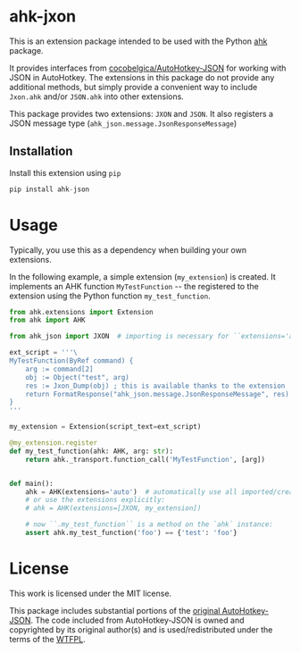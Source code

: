 # ahk-jxon

This is an extension package intended to be used with the Python [ahk](https://github.com/spyoungtech/ahk) package.

It provides interfaces from [cocobelgica/AutoHotkey-JSON](https://github.com/cocobelgica/AutoHotkey-JSON) for
working with JSON in AutoHotkey. The extensions in this package do not provide any additional methods,
but simply provide a convenient way to include `Jxon.ahk` and/or `JSON.ahk` into other extensions.

This package provides two extensions: `JXON` and `JSON`. It also registers a JSON message type (`ahk_json.message.JsonResponseMessage`)

## Installation

Install this extension using `pip`

```python
pip install ahk-json
```

# Usage

Typically, you use this as a dependency when building your own extensions.

In the following example, a simple extension (`my_extension`) is created. It implements an AHK function `MyTestFunction`
-- the registered to the extension using the Python function `my_test_function`.
```python
from ahk.extensions import Extension
from ahk import AHK

from ahk_json import JXON  # importing is necessary for ``extensions='auto'`` to work, even if this is not used

ext_script = '''\
MyTestFunction(ByRef command) {
    arg := command[2]
    obj := Object("test", arg)
    res := Jxon_Dump(obj) ; this is available thanks to the extension
    return FormatResponse("ahk_json.message.JsonResponseMessage", res)
}
'''

my_extension = Extension(script_text=ext_script)

@my_extension.register
def my_test_function(ahk: AHK, arg: str):
    return ahk._transport.function_call('MyTestFunction', [arg])


def main():
    ahk = AHK(extensions='auto')  # automatically use all imported/created extensions
    # or use the extensions explicitly:
    # ahk = AHK(extensions=[JXON, my_extension])

    # now ``.my_test_function`` is a method on the `ahk` instance:
    assert ahk.my_test_function('foo') == {'test': 'foo'}
```


# License

This work is licensed under the MIT license.

This package includes substantial portions of the [original AutoHotkey-JSON](https://github.com/cocobelgica/AutoHotkey-JSON).
The code included from AutoHotkey-JSON is owned and copyrighted by its original author(s) and is used/redistributed
under the terms of the [WTFPL](http://www.wtfpl.net).
